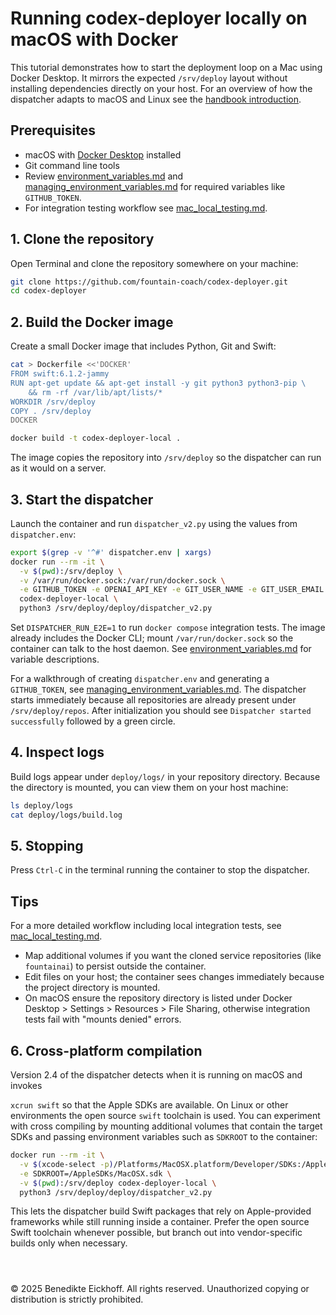 # Running codex-deployer locally on macOS with Docker

This tutorial demonstrates how to start the deployment loop on a Mac using Docker Desktop. It mirrors the expected `/srv/deploy` layout without installing dependencies directly on your host.
For an overview of how the dispatcher adapts to macOS and Linux see the [handbook introduction](handbook/introduction.md#managing-platform-diversity).

## Prerequisites

- macOS with [Docker Desktop](https://www.docker.com/products/docker-desktop/) installed
- Git command line tools
- Review [environment_variables.md](environment_variables.md) and
  [managing_environment_variables.md](managing_environment_variables.md)
  for required variables like `GITHUB_TOKEN`.
- For integration testing workflow see [mac_local_testing.md](mac_local_testing.md).
## 1. Clone the repository

Open Terminal and clone the repository somewhere on your machine:

```bash
git clone https://github.com/fountain-coach/codex-deployer.git
cd codex-deployer
```

## 2. Build the Docker image

Create a small Docker image that includes Python, Git and Swift:

```bash
cat > Dockerfile <<'DOCKER'
FROM swift:6.1.2-jammy
RUN apt-get update && apt-get install -y git python3 python3-pip \
    && rm -rf /var/lib/apt/lists/*
WORKDIR /srv/deploy
COPY . /srv/deploy
DOCKER

docker build -t codex-deployer-local .
```

The image copies the repository into `/srv/deploy` so the dispatcher can run as it would on a server.

## 3. Start the dispatcher


Launch the container and run `dispatcher_v2.py` using the values from `dispatcher.env`:

```bash
export $(grep -v '^#' dispatcher.env | xargs)
docker run --rm -it \
  -v $(pwd):/srv/deploy \
  -v /var/run/docker.sock:/var/run/docker.sock \
  -e GITHUB_TOKEN -e OPENAI_API_KEY -e GIT_USER_NAME -e GIT_USER_EMAIL \
  codex-deployer-local \
  python3 /srv/deploy/deploy/dispatcher_v2.py
```

Set `DISPATCHER_RUN_E2E=1` to run `docker compose` integration tests. The image already includes the Docker CLI; mount `/var/run/docker.sock` so the container can talk to the host daemon. See [environment_variables.md](environment_variables.md) for variable descriptions.

For a walkthrough of creating `dispatcher.env` and generating a `GITHUB_TOKEN`, see [managing_environment_variables.md](managing_environment_variables.md).
The dispatcher starts immediately because all repositories are already present under `/srv/deploy/repos`. After initialization you should see `Dispatcher started successfully` followed by a green circle.

## 4. Inspect logs

Build logs appear under `deploy/logs/` in your repository directory. Because the directory is mounted, you can view them on your host machine:

```bash
ls deploy/logs
cat deploy/logs/build.log
```

## 5. Stopping

Press `Ctrl-C` in the terminal running the container to stop the dispatcher.

## Tips
For a more detailed workflow including local integration tests, see [mac_local_testing.md](mac_local_testing.md).


- Map additional volumes if you want the cloned service repositories (like `fountainai`) to persist outside the container.
- Edit files on your host; the container sees changes immediately because the project directory is mounted.
- On macOS ensure the repository directory is listed under Docker Desktop > Settings > Resources > File Sharing, otherwise integration tests fail with "mounts denied" errors.

## 6. Cross-platform compilation

Version 2.4 of the dispatcher detects when it is running on macOS and invokes

`xcrun swift` so that the Apple SDKs are available. On Linux or other
environments the open source `swift` toolchain is used. You can experiment with
cross compiling by mounting additional volumes that contain the target SDKs and
passing environment variables such as `SDKROOT` to the container:

```bash
docker run --rm -it \
  -v $(xcode-select -p)/Platforms/MacOSX.platform/Developer/SDKs:/AppleSDKs \
  -e SDKROOT=/AppleSDKs/MacOSX.sdk \
  -v $(pwd):/srv/deploy codex-deployer-local \
  python3 /srv/deploy/deploy/dispatcher_v2.py
```

This lets the dispatcher build Swift packages that rely on Apple-provided
frameworks while still running inside a container. Prefer the open source Swift
toolchain whenever possible, but branch out into vendor-specific builds only
when necessary.

```



```
© 2025 Benedikte Eickhoff. All rights reserved.
Unauthorized copying or distribution is strictly prohibited.
```
